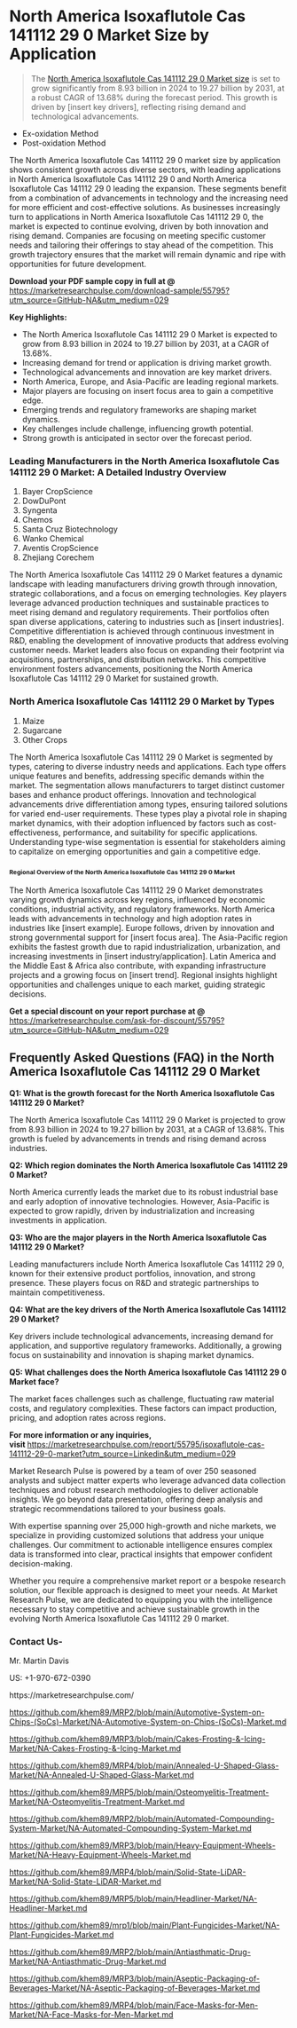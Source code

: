 <h1>North America Isoxaflutole Cas 141112 29 0 Market&nbsp;Size by Application</h1><blockquote><p>The <a href="https://marketresearchpulse.com/download-sample/55795?utm_source=GitHub-NA&amp;utm_medium=029">North America Isoxaflutole Cas 141112 29 0 Market size</a> is set to grow significantly from 8.93 billion in 2024 to 19.27 billion by 2031, at a robust CAGR of 13.68% during the forecast period. This growth is driven by [insert key drivers], reflecting rising demand and technological advancements.</p></blockquote><ul><li>Ex-oxidation Method<li> Post-oxidation Method</li></ul><p>The North America Isoxaflutole Cas 141112 29 0 market size by application shows consistent growth across diverse sectors, with leading applications in North America Isoxaflutole Cas 141112 29 0 and North America Isoxaflutole Cas 141112 29 0 leading the expansion. These segments benefit from a combination of advancements in technology and the increasing need for more efficient and cost-effective solutions. As businesses increasingly turn to applications in North America Isoxaflutole Cas 141112 29 0, the market is expected to continue evolving, driven by both innovation and rising demand. Companies are focusing on meeting specific customer needs and tailoring their offerings to stay ahead of the competition. This growth trajectory ensures that the market will remain dynamic and ripe with opportunities for future development.</p><p><strong>Download your PDF sample copy in full at @ </strong><a href="https://marketresearchpulse.com/download-sample/55795?utm_source=GitHub-NA&amp;utm_medium=029">https://marketresearchpulse.com/download-sample/55795?utm_source=GitHub-NA&amp;utm_medium=029</a></p><p><strong>Key Highlights: </strong></p><ul><li>The North America Isoxaflutole Cas 141112 29 0 Market is expected to grow from 8.93 billion in 2024 to 19.27 billion by 2031, at a CAGR of 13.68%.</li><li>Increasing demand for trend or application is driving market growth.</li><li>Technological advancements and innovation are key market drivers.</li><li>North America, Europe, and Asia-Pacific are leading regional markets.</li><li>Major players are focusing on insert focus area to gain a competitive edge.</li><li>Emerging trends and regulatory frameworks are shaping market dynamics.</li><li>Key challenges include challenge, influencing growth potential.</li><li>Strong growth is anticipated in sector over the forecast period.</li></ul><h3>Leading Manufacturers in the North America Isoxaflutole Cas 141112 29 0 Market: A Detailed Industry Overview</h3><ol><li>Bayer CropScience</li><li>DowDuPont</li><li>Syngenta</li><li>Chemos</li><li>Santa Cruz Biotechnology</li><li>Wanko Chemical</li><li>Aventis CropScience</li><li>Zhejiang Corechem</li></ol><div class="flex max-w-full flex-col flex-grow"><div class="min-h-8 text-message flex w-full flex-col items-end gap-2 whitespace-normal break-words [.text-message+&amp;]:mt-5" dir="auto" data-message-author-role="assistant" data-message-id="fd8432e4-4910-450d-b182-61b7bfb0a01f" data-message-model-slug="gpt-4o"><div class="flex w-full flex-col gap-1 empty:hidden first:pt-[3px]"><div class="markdown prose w-full break-words dark:prose-invert light"><p>The North America Isoxaflutole Cas 141112 29 0 Market features a dynamic landscape with leading manufacturers driving growth through innovation, strategic collaborations, and a focus on emerging technologies. Key players leverage advanced production techniques and sustainable practices to meet rising demand and regulatory requirements. Their portfolios often span diverse applications, catering to industries such as [insert industries]. Competitive differentiation is achieved through continuous investment in R&amp;D, enabling the development of innovative products that address evolving customer needs. Market leaders also focus on expanding their footprint via acquisitions, partnerships, and distribution networks. This competitive environment fosters advancements, positioning the North America Isoxaflutole Cas 141112 29 0 Market for sustained growth.</p></div></div></div></div><h3>North America Isoxaflutole Cas 141112 29 0 Market by Types</h3><ol><li>Maize<li> Sugarcane<li> Other Crops</li></ol><div class="flex max-w-full flex-col flex-grow"><div class="min-h-8 text-message flex w-full flex-col items-end gap-2 whitespace-normal break-words [.text-message+&amp;]:mt-5" dir="auto" data-message-author-role="assistant" data-message-id="084470be-0bb7-4664-bddf-5156b4f41249" data-message-model-slug="gpt-4o-mini"><div class="flex w-full flex-col gap-1 empty:hidden first:pt-[3px]"><div class="markdown prose w-full break-words dark:prose-invert light"><p>The North America Isoxaflutole Cas 141112 29 0 Market is segmented by types, catering to diverse industry needs and applications. Each type offers unique features and benefits, addressing specific demands within the market. The segmentation allows manufacturers to target distinct customer bases and enhance product offerings. Innovation and technological advancements drive differentiation among types, ensuring tailored solutions for varied end-user requirements. These types play a pivotal role in shaping market dynamics, with their adoption influenced by factors such as cost-effectiveness, performance, and suitability for specific applications. Understanding type-wise segmentation is essential for stakeholders aiming to capitalize on emerging opportunities and gain a competitive edge.</p></div></div></div></div><h3><span style="font-size: 11px;">Regional Overview of the North America Isoxaflutole Cas 141112 29 0 Market</span></h3><div class="flex max-w-full flex-col flex-grow"><div class="min-h-8 text-message flex w-full flex-col items-end gap-2 whitespace-normal break-words [.text-message+&amp;]:mt-5" dir="auto" data-message-author-role="assistant" data-message-id="e9038762-ce64-4e30-91c9-9bd413514231" data-message-model-slug="gpt-4o-mini"><div class="flex w-full flex-col gap-1 empty:hidden first:pt-[3px]"><div class="markdown prose w-full break-words dark:prose-invert light"><p>The North America Isoxaflutole Cas 141112 29 0 Market demonstrates varying growth dynamics across key regions, influenced by economic conditions, industrial activity, and regulatory frameworks. North America leads with advancements in technology and high adoption rates in industries like [insert example]. Europe follows, driven by innovation and strong governmental support for [insert focus area]. The Asia-Pacific region exhibits the fastest growth due to rapid industrialization, urbanization, and increasing investments in [insert industry/application]. Latin America and the Middle East &amp; Africa also contribute, with expanding infrastructure projects and a growing focus on [insert trend]. Regional insights highlight opportunities and challenges unique to each market, guiding strategic decisions.</p></div></div></div></div><p><strong>Get a special discount on your report purchase at @ </strong><a href="https://marketresearchpulse.com/ask-for-discount/55795?utm_source=GitHub-NA&amp;utm_medium=029">https://marketresearchpulse.com/ask-for-discount/55795?utm_source=GitHub-NA&amp;utm_medium=029</a></p><h2>Frequently Asked Questions (FAQ) in the North America Isoxaflutole Cas 141112 29 0 Market</h2><p><strong>Q1: What is the growth forecast for the North America Isoxaflutole Cas 141112 29 0 Market?</strong></p><p>The North America Isoxaflutole Cas 141112 29 0 Market is projected to grow from 8.93 billion in 2024 to 19.27 billion by 2031, at a CAGR of 13.68%. This growth is fueled by advancements in trends and rising demand across industries.</p><p><strong>Q2: Which region dominates the North America Isoxaflutole Cas 141112 29 0 Market?</strong></p><p>North America currently leads the market due to its robust industrial base and early adoption of innovative technologies. However, Asia-Pacific is expected to grow rapidly, driven by industrialization and increasing investments in application.</p><p><strong>Q3: Who are the major players in the North America Isoxaflutole Cas 141112 29 0 Market?</strong></p><p>Leading manufacturers include North America Isoxaflutole Cas 141112 29 0, known for their extensive product portfolios, innovation, and strong presence. These players focus on R&amp;D and strategic partnerships to maintain competitiveness.</p><p><strong>Q4: What are the key drivers of the North America Isoxaflutole Cas 141112 29 0 Market?</strong></p><p>Key drivers include technological advancements, increasing demand for application, and supportive regulatory frameworks. Additionally, a growing focus on sustainability and innovation is shaping market dynamics.</p><p><strong>Q5: What challenges does the North America Isoxaflutole Cas 141112 29 0 Market face?</strong></p><p>The market faces challenges such as challenge, fluctuating raw material costs, and regulatory complexities. These factors can impact production, pricing, and adoption rates across regions.</p><p><strong>For more information or any inquiries, visit&nbsp;</strong><a href="https://marketresearchpulse.com/report/55795/isoxaflutole-cas-141112-29-0-market?utm_source=Linkedin&utm_medium=029">https://marketresearchpulse.com/report/55795/isoxaflutole-cas-141112-29-0-market?utm_source=Linkedin&utm_medium=029</a></p><p>Market Research Pulse is powered by a team of over 250 seasoned analysts and subject matter experts who leverage advanced data collection techniques and robust research methodologies to deliver actionable insights. We go beyond data presentation, offering deep analysis and strategic recommendations tailored to your business goals.</p><p>With expertise spanning over 25,000 high-growth and niche markets, we specialize in providing customized solutions that address your unique challenges. Our commitment to actionable intelligence ensures complex data is transformed into clear, practical insights that empower confident decision-making.</p><p>Whether you require a comprehensive market report or a bespoke research solution, our flexible approach is designed to meet your needs. At Market Research Pulse, we are dedicated to equipping you with the intelligence necessary to stay competitive and achieve sustainable growth in the evolving North America Isoxaflutole Cas 141112 29 0 market.</p><h3><strong>Contact Us-</strong></h3><p>Mr. Martin Davis</p><p>US: +1-970-672-0390</p><p>https://marketresearchpulse.com/</p><p><a href="https://github.com/khem89/MRP2/blob/main/Automotive-System-on-Chips-(SoCs)-Market/NA-Automotive-System-on-Chips-(SoCs)-Market.md">https://github.com/khem89/MRP2/blob/main/Automotive-System-on-Chips-(SoCs)-Market/NA-Automotive-System-on-Chips-(SoCs)-Market.md</a></p><p><a href="https://github.com/khem89/MRP3/blob/main/Cakes-Frosting-&-Icing-Market/NA-Cakes-Frosting-&-Icing-Market.md">https://github.com/khem89/MRP3/blob/main/Cakes-Frosting-&-Icing-Market/NA-Cakes-Frosting-&-Icing-Market.md</a></p><p><a href="https://github.com/khem89/MRP4/blob/main/Annealed-U-Shaped-Glass-Market/NA-Annealed-U-Shaped-Glass-Market.md">https://github.com/khem89/MRP4/blob/main/Annealed-U-Shaped-Glass-Market/NA-Annealed-U-Shaped-Glass-Market.md</a></p><p><a href="https://github.com/khem89/MRP5/blob/main/Osteomyelitis-Treatment-Market/NA-Osteomyelitis-Treatment-Market.md">https://github.com/khem89/MRP5/blob/main/Osteomyelitis-Treatment-Market/NA-Osteomyelitis-Treatment-Market.md</a></p><p><a href="https://github.com/khem89/MRP2/blob/main/Automated-Compounding-System-Market/NA-Automated-Compounding-System-Market.md">https://github.com/khem89/MRP2/blob/main/Automated-Compounding-System-Market/NA-Automated-Compounding-System-Market.md</a></p><p><a href="https://github.com/khem89/MRP3/blob/main/Heavy-Equipment-Wheels-Market/NA-Heavy-Equipment-Wheels-Market.md">https://github.com/khem89/MRP3/blob/main/Heavy-Equipment-Wheels-Market/NA-Heavy-Equipment-Wheels-Market.md</a></p><p><a href="https://github.com/khem89/MRP4/blob/main/Solid-State-LiDAR-Market/NA-Solid-State-LiDAR-Market.md">https://github.com/khem89/MRP4/blob/main/Solid-State-LiDAR-Market/NA-Solid-State-LiDAR-Market.md</a></p><p><a href="https://github.com/khem89/MRP5/blob/main/Headliner-Market/NA-Headliner-Market.md">https://github.com/khem89/MRP5/blob/main/Headliner-Market/NA-Headliner-Market.md</a></p><p><a href="https://github.com/khem89/mrp1/blob/main/Plant-Fungicides-Market/NA-Plant-Fungicides-Market.md">https://github.com/khem89/mrp1/blob/main/Plant-Fungicides-Market/NA-Plant-Fungicides-Market.md</a></p><p><a href="https://github.com/khem89/MRP2/blob/main/Antiasthmatic-Drug-Market/NA-Antiasthmatic-Drug-Market.md">https://github.com/khem89/MRP2/blob/main/Antiasthmatic-Drug-Market/NA-Antiasthmatic-Drug-Market.md</a></p><p><a href="https://github.com/khem89/MRP3/blob/main/Aseptic-Packaging-of-Beverages-Market/NA-Aseptic-Packaging-of-Beverages-Market.md">https://github.com/khem89/MRP3/blob/main/Aseptic-Packaging-of-Beverages-Market/NA-Aseptic-Packaging-of-Beverages-Market.md</a></p><p><a href="https://github.com/khem89/MRP4/blob/main/Face-Masks-for-Men-Market/NA-Face-Masks-for-Men-Market.md">https://github.com/khem89/MRP4/blob/main/Face-Masks-for-Men-Market/NA-Face-Masks-for-Men-Market.md</a></p>
